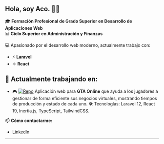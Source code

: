 ## Hola, soy Aco. 🤙🏻

<!--
**imAko097/imAko097** is a ✨ _special_ ✨ repository because its `README.md` (this file) appears on your GitHub profile.

Here are some ideas to get you started:

- 🔭 I’m currently working on ...
- 🌱 I’m currently learning ...
- 👯 I’m looking to collaborate on ...
- 🤔 I’m looking for help with ...
- 💬 Ask me about ...
- 📫 How to reach me: ...
- 😄 Pronouns: ...
- ⚡ Fun fact: ...
-->

🎓 **Formación Profesional de Grado Superior en Desarrollo de Aplicaciones Web**  
📊 **Ciclo Superior en Administración y Finanzas**

💻 Apasionado por el desarrollo web moderno, actualmente trabajo con:
- ⚡ **Laravel**
- ⚛️ **React**

## 🚧 Actualmente trabajando en:
- 🎮 [![Repo](https://img.shields.io/badge/GitHub-GTA%20Online%20Tracker-181717?logo=github)](https://github.com/imAko097/gta-online-tracker)
  Aplicación web para **GTA Online** que ayuda a los jugadores a gestionar de forma eficiente sus negocios virtuales, mostrando tiempos de producción y estado de cada uno.
  🛠️ Tecnologías: Laravel 12, React 19, Inertia.js, TypeScript, TailwindCSS.
  
📫 **Cómo contactarme:**  
- [LinkedIn](https://www.linkedin.com/in/acoid%C3%A1n-betancor-arocha-797b20196/)

---
